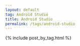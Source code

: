 ```yaml
---
layout: default
tag: Android Studio
title: Android Studio
permalink: /tags/android-studio
---
```


{% include post_by_tag.html %}